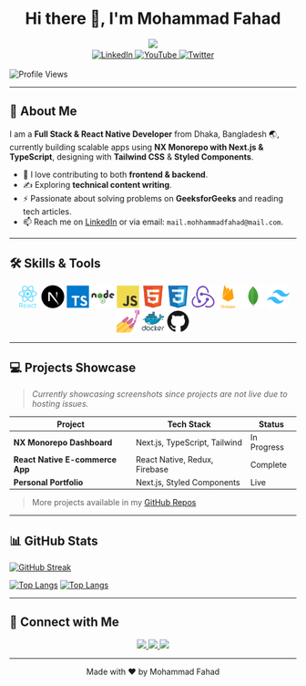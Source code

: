 <div align="center">
  <h1>Hi there 👋, I'm Mohammad Fahad</h1>
  <img src="https://media.giphy.com/media/M9gbBd9nbDrOTu1Mqx/giphy.gif" width="120"/>
</div>

<div align="center">
  <a href="https://www.linkedin.com/in/mohammad--fahad">
    <img src="https://img.shields.io/badge/LinkedIn-blue?style=for-the-badge&logo=linkedin&logoColor=white" alt="LinkedIn"/>
  </a>
  <a href="https://www.youtube.com/channel/UCVavh_xp83uNPhLUzhJLWuQ">
    <img src="https://img.shields.io/badge/YouTube-red?style=for-the-badge&logo=youtube&logoColor=white" alt="YouTube"/>
  </a>
  <a href="https://twitter.com/Mohamma52324377">
    <img src="https://img.shields.io/badge/Twitter-blue?style=for-the-badge&logo=twitter&logoColor=white" alt="Twitter"/>
  </a>
</div>

<br>

<img src="https://komarev.com/ghpvc/?username=mohammad-fahad&style=flat-square&color=blue" alt="Profile Views" />

---

## 🚀 About Me
I am a **Full Stack & React Native Developer** from Dhaka, Bangladesh 🌏, currently building scalable apps using **NX Monorepo with Next.js & TypeScript**, designing with **Tailwind CSS** & **Styled Components**.  

- 🌱 I love contributing to both **frontend & backend**.  
- ✍️ Exploring **technical content writing**.  
- ⚡ Passionate about solving problems on **GeeksforGeeks** and reading tech articles.  
- 📫 Reach me on [LinkedIn](https://www.linkedin.com/in/mohammad--fahad) or via email: `mail.mohhammadfahad@mail.com`.  

---

## 🛠️ Skills & Tools

<div align="center">
  <img src="https://github.com/devicons/devicon/blob/master/icons/react/react-original-wordmark.svg" title="React" alt="React" width="40" height="40"/>
  <img src="https://github.com/devicons/devicon/blob/master/icons/nextjs/nextjs-original.svg" title="Next.js" alt="Next.js" width="40" height="40"/>
  <img src="https://github.com/devicons/devicon/blob/master/icons/typescript/typescript-original.svg" title="TypeScript" alt="TypeScript" width="40" height="40"/>
  <img src="https://github.com/devicons/devicon/blob/master/icons/nodejs/nodejs-original-wordmark.svg" title="Node.js" alt="Node.js" width="40" height="40"/>
  <img src="https://github.com/devicons/devicon/blob/master/icons/javascript/javascript-original.svg" title="JavaScript" alt="JavaScript" width="40" height="40"/>
  <img src="https://github.com/devicons/devicon/blob/master/icons/html5/html5-original.svg" title="HTML5" alt="HTML5" width="40" height="40"/>
  <img src="https://github.com/devicons/devicon/blob/master/icons/css3/css3-original.svg" title="CSS3" alt="CSS3" width="40" height="40"/>
  <img src="https://github.com/devicons/devicon/blob/master/icons/redux/redux-original.svg" title="Redux" alt="Redux" width="40" height="40"/>
  <img src="https://github.com/devicons/devicon/blob/master/icons/firebase/firebase-plain-wordmark.svg" title="Firebase" alt="Firebase" width="40" height="40"/>
  <img src="https://github.com/devicons/devicon/blob/master/icons/mongodb/mongodb-original.svg" title="MongoDB" alt="MongoDB" width="40" height="40"/>
  <img src="https://github.com/devicons/devicon/blob/master/icons/tailwindcss/tailwindcss-original.svg" title="TailwindCSS" alt="TailwindCSS" width="40" height="40"/>
  <img src="https://github.com/devicons/devicon/blob/master/icons/styledcomponents/styledcomponents-original.svg" title="Styled Components" alt="Styled Components" width="40" height="40"/>
  <img src="https://github.com/devicons/devicon/blob/master/icons/docker/docker-original-wordmark.svg" title="Docker" alt="Docker" width="40" height="40"/>
  <img src="https://github.com/devicons/devicon/blob/master/icons/github/github-original.svg" title="GitHub" alt="GitHub" width="40" height="40"/>
</div>

---

## 💻 Projects Showcase

> _Currently showcasing screenshots since projects are not live due to hosting issues._

| Project | Tech Stack | Status |
|---------|-----------|--------|
| **NX Monorepo Dashboard** | Next.js, TypeScript, Tailwind | In Progress |
| **React Native E-commerce App** | React Native, Redux, Firebase | Complete |
| **Personal Portfolio** | Next.js, Styled Components | Live |

> More projects available in my [GitHub Repos](https://github.com/mohammad-fahad)

---

## 📊 GitHub Stats


 [![GitHub Streak](https://streak-stats.demolab.com/?user=mohammad-fahad)](https://git.io/streak-stats)

[![Top Langs](https://github-readme-stats.vercel.app/api/top-langs/?username=mohammad-fahad)](https://github.com/anuraghazra/github-readme-stats)
[![Top Langs](https://github-readme-stats.vercel.app/api/top-langs/?username=mohammad-fahad&layout=compact&theme=vision-friendly-dark)](https://github.com/anuraghazra/github-readme-stats)


---

## 🌟 Connect with Me
<div align="center">
  <a href="https://www.linkedin.com/in/mohammad--fahad">
    <img src="https://img.shields.io/badge/LinkedIn-Connect-blue?style=for-the-badge&logo=linkedin&logoColor=white"/>
  </a>
  <a href="https://twitter.com/Mohamma52324377">
    <img src="https://img.shields.io/badge/Twitter-Follow-blue?style=for-the-badge&logo=twitter&logoColor=white"/>
  </a>
  <a href="https://www.youtube.com/channel/UCVavh_xp83uNPhLUzhJLWuQ">
    <img src="https://img.shields.io/badge/YouTube-Subscribe-red?style=for-the-badge&logo=youtube&logoColor=white"/>
  </a>
</div>

---

<p align="center">
  Made with ❤️ by Mohammad Fahad
</p>
